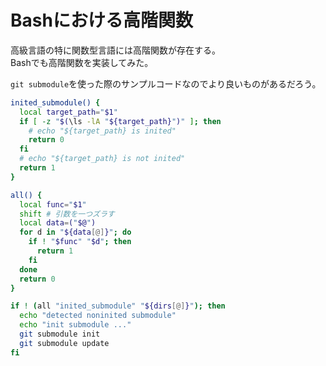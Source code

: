 # Bashにおける高階関数

高級言語の特に関数型言語には高階関数が存在する。  
Bashでも高階関数を実装してみた。

`git submodule`を使った際のサンプルコードなのでより良いものがあるだろう。

```bash
inited_submodule() {
  local target_path="$1"
  if [ -z "$(\ls -lA "${target_path}")" ]; then
    # echo "${target_path} is inited"
    return 0
  fi
  # echo "${target_path} is not inited"
  return 1
}

all() {
  local func="$1"
  shift # 引数を一つズラす
  local data=("$@")
  for d in "${data[@]}"; do
    if ! "$func" "$d"; then
      return 1
    fi
  done
  return 0
}

if ! (all "inited_submodule" "${dirs[@]}"); then
  echo "detected noninited submodule"
  echo "init submodule ..."
  git submodule init
  git submodule update
fi
```
